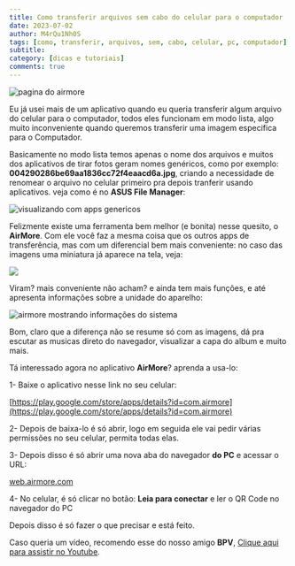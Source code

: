 ```yaml
---
title: Como transferir arquivos sem cabo do celular para o computador
date: 2023-07-02
author: M4rQu1Nh0S
tags: [como, transferir, arquivos, sem, cabo, celular, pc, computador]
subtitle:
category: [dicas e tutoriais]
comments: true
---
```


![pagina do airmore](https://cdn-images-1.medium.com/max/800/1*aDzuieGxnMblBUv_Qgy8NA.png)

Eu já usei mais de um aplicativo quando eu queria transferir algum arquivo do celular para o computador, todos eles funcionam em modo lista, algo muito inconveniente quando queremos transferir uma imagem especifica para o Computador.

Basicamente no modo lista temos apenas o nome dos arquivos e muitos dos aplicativos de tirar fotos geram nomes genéricos, como por exemplo: **004290286be69aa1836cc72f4eaacd6a.jpg**, criando a necessidade de renomear o arquivo no celular primeiro pra depois tranferir usando aplicativos. veja como é no **ASUS File Manager**:

![visualizando com apps genericos](https://cdn-images-1.medium.com/max/800/1*8fpYraZfLXbexGz2kTrH9A.png)

Felizmente existe uma ferramenta bem melhor (e bonita) nesse quesito, o **AirMore**. Com ele você faz a mesma coisa que os outros apps de transferência, mas com um diferencial bem mais conveniente: no caso das imagens uma miniatura já aparece na tela, veja:

![](https://cdn-images-1.medium.com/max/800/1*ZSFcnsYiM_rZttjmgrSq7g.png)

Viram? mais conveniente não acham? e ainda tem mais funções, e até apresenta informações sobre a unidade do aparelho:

![airmore mostrando informações do sistema](https://cdn-images-1.medium.com/max/800/1*hNP-y1nSP8vtYoYI6rs98w.png)

Bom, claro que a diferença não se resume só com as imagens, dá pra escutar as musicas direto do navegador, visualizar a capa do album e muito mais.

Tá interessado agora no aplicativo **AirMore**? aprenda a usa-lo:

1- Baixe o aplicativo nesse link no seu celular:

[https://play.google.com/store/apps/details?id=com.airmore](https://play.google.com/store/apps/details?id=com.airmore)

2- Depois de baixa-lo é só abrir, logo em seguida ele vai pedir várias permissões no seu celular, permita todas elas.

3- Depois disso é só abrir uma nova aba do navegador **do PC** e acessar o URL:

[web.airmore.com](https://web.airmore.com/)

4- No celular, é só clicar no botão: **Leia para conectar** e ler o QR Code no navegador do PC

Depois disso é só fazer o que precisar e está feito.

Caso queria um vídeo, recomendo esse do nosso amigo **BPV**, [Clique aqui para assistir no Youtube](https://www.youtube.com/watch?v=RBkEVG_tLIE).
